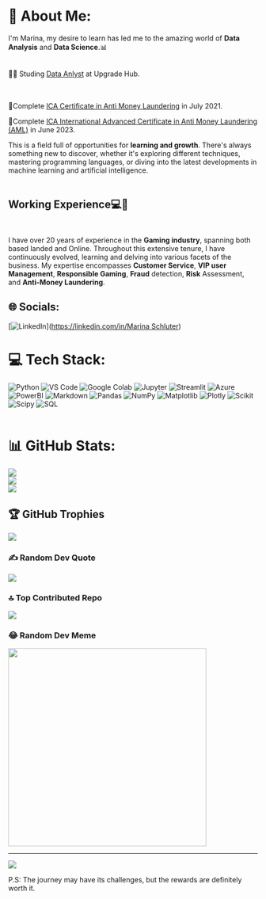 # 💫 About Me:
I'm Marina, my desire to learn has led me to the amazing world of **Data Analysis** and **Data Science**.📊<br><br>

👩‍🎓 Studing [Data Anlyst](https://www.upgrade-hub.com/bootcamp/curso-data-analytics/) at Upgrade Hub.<br/><br><br>

🏅Complete [ICA Certificate in Anti Money Laundering](https://www.int-comp.org/courses/ica-certificate-in-anti-money-laundering/) in July 2021.

🏅Complete [ICA International Advanced Certificate in Anti Money Laundering (AML)](https://www.int-comp.org/courses/ica-international-advanced-certificate-in-anti-money-laundering/) in June 2023.


This is a field full of opportunities for **learning and growth**. There's always something new to discover, whether it's exploring different techniques, mastering programming languages, or diving into the latest developments in machine learning and artificial intelligence. <br><br>

## Working Experience💻🎰<br><br>
I have over 20 years of experience in the **Gaming industry**, spanning both based landed and Online. Throughout this extensive tenure, I have continuously evolved, learning and delving into various facets of the business. My expertise encompasses **Customer Service**, **VIP user Management**, **Responsible Gaming**, **Fraud** detection, **Risk** Assessment, and **Anti-Money Laundering**.


## 🌐 Socials:
[![LinkedIn](https://img.shields.io/badge/LinkedIn-%230077B5.svg?logo=linkedin&logoColor=white)]([https://linkedin.com/in/Marina Schluter](https://www.linkedin.com/in/marina-schluter-41281633/)) 

# 💻 Tech Stack:
 
 ![Python](https://img.shields.io/badge/python-3670A0?style=for-the-badge&logo=python&logoColor=ffdd54) 
 ![VS Code](https://img.shields.io/badge/Visual_Studio_Code-0078D4?style=for-the-badge&logo=visual%20studio%20code&logoColor=white)
 ![Google Colab](https://img.shields.io/badge/Colab-F9AB00?style=for-the-badge&logo=googlecolab&color=525252)
 ![Jupyter](https://img.shields.io/badge/Jupyter-F37626.svg?&style=for-the-badge&logo=Jupyter&logoColor=white)
 ![Streamlit](https://img.shields.io/badge/Streamlit-FF4B4B.svg?style=for-the-badge&logo=Streamlit&logoColor=white)
 ![Azure](https://img.shields.io/badge/Azure_DevOps-0078D7?style=for-the-badge&logo=azure-devops&logoColor=white)
 ![PowerBI](https://img.shields.io/badge/PowerBI-F2C811?style=for-the-badge&logo=Power%20BI&logoColor=white)
 ![Markdown](https://img.shields.io/badge/markdown-%23000000.svg?style=for-the-badge&logo=markdown&logoColor=white)
 ![Pandas](https://img.shields.io/badge/pandas-%23150458.svg?style=for-the-badge&logo=pandas&logoColor=white) 
 ![NumPy](https://img.shields.io/badge/numpy-%23013243.svg?style=for-the-badge&logo=numpy&logoColor=white) 
 ![Matplotlib](https://img.shields.io/badge/Matplotlib-%23ffffff.svg?style=for-the-badge&logo=Matplotlib&logoColor=black) 
 ![Plotly](https://img.shields.io/badge/Plotly-%233F4F75.svg?style=for-the-badge&logo=plotly&logoColor=white) 
 ![Scikit](https://img.shields.io/badge/scikitlearn-F7931E.svg?style=for-the-badge&logo=scikit-learn&logoColor=white)
 ![Scipy](https://img.shields.io/badge/SciPy-%230C55A5.svg?style=for-the-badge&logo=scipy&logoColor=%white)
 ![SQL](https://img.shields.io/badge/MySQL-005C84?style=for-the-badge&logo=mysql&logoColor=white)
 <br><br>

  
# 📊 GitHub Stats:
![](https://github-readme-stats.vercel.app/api?username=MarinaSchluter&theme=dark&hide_border=false&include_all_commits=false&count_private=false)<br/>
![](https://github-readme-streak-stats.herokuapp.com/?user=MarinaSchluter&theme=dark&hide_border=false)<br/>
![](https://github-readme-stats.vercel.app/api/top-langs/?username=MarinaSchluter&theme=dark&hide_border=false&include_all_commits=false&count_private=false&layout=compact)

## 🏆 GitHub Trophies
![](https://github-profile-trophy.vercel.app/?username=MarinaSchluter&theme=radical&no-frame=false&no-bg=true&margin-w=4)

### ✍️ Random Dev Quote
![](https://quotes-github-readme.vercel.app/api?type=horizontal&theme=radical)

### 🔝 Top Contributed Repo
![](https://github-contributor-stats.vercel.app/api?username=MarinaSchluter&limit=5&theme=dark&combine_all_yearly_contributions=true)

### 😂 Random Dev Meme
<img src='https://randommeme-five.vercel.app/' style="height: 400px;"/>

---
[![](https://visitcount.itsvg.in/api?id=MarinaSchluter&icon=0&color=0)](https://visitcount.itsvg.in)

P.S: The journey may have its challenges, but the rewards are definitely worth it. 

<!-- Proudly created with GPRM ( https://gprm.itsvg.in ) -->










